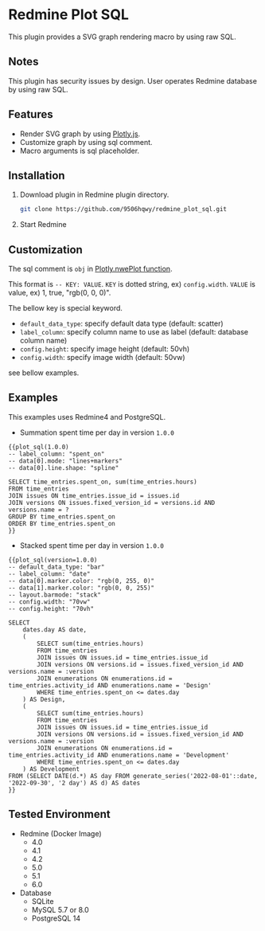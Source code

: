 # Redmine Plot SQL

This plugin provides a SVG graph rendering macro by using raw SQL.

## Notes

This plugin has security issues by design.
User operates Redmine database by using raw SQL.

## Features

- Render SVG graph by using [Plotly.js](https://plotly.com/javascript/).
- Customize graph by using sql comment.
- Macro arguments is sql placeholder.

## Installation

1. Download plugin in Redmine plugin directory.

   ```sh
   git clone https://github.com/9506hqwy/redmine_plot_sql.git
   ```

2. Start Redmine

## Customization

The sql comment is `obj` in [Plotly.nwePlot function](https://plotly.com/javascript/plotlyjs-function-reference/#plotlynewplot).

This format is `-- KEY: VALUE`.
`KEY` is dotted string, ex) `config.width`.
`VALUE` is value, ex) 1, true, "rgb(0, 0, 0)".

The bellow key is special keyword.

- `default_data_type`: specify default data type (default: scatter)
- `label_column`: specify column name to use as label (default: database column name)
- `config.height`: specify image height (default: 50vh)
- `config.width`: specify image width (default: 50vw)

see bellow examples.

## Examples

This examples uses Redmine4 and PostgreSQL.

- Summation spent time per day in version `1.0.0`

```
{{plot_sql(1.0.0)
-- label_column: "spent_on"
-- data[0].mode: "lines+markers"
-- data[0].line.shape: "spline"

SELECT time_entries.spent_on, sum(time_entries.hours)
FROM time_entries
JOIN issues ON time_entries.issue_id = issues.id
JOIN versions ON issues.fixed_version_id = versions.id AND versions.name = ?
GROUP BY time_entries.spent_on
ORDER BY time_entries.spent_on
}}
```

- Stacked spent time per day in version `1.0.0`

```
{{plot_sql(version=1.0.0)
-- default_data_type: "bar"
-- label_column: "date"
-- data[0].marker.color: "rgb(0, 255, 0)"
-- data[1].marker.color: "rgb(0, 0, 255)"
-- layout.barmode: "stack"
-- config.width: "70vw"
-- config.height: "70vh"

SELECT
    dates.day AS date,
    (
        SELECT sum(time_entries.hours)
        FROM time_entries
        JOIN issues ON issues.id = time_entries.issue_id
        JOIN versions ON versions.id = issues.fixed_version_id AND versions.name = :version
        JOIN enumerations ON enumerations.id = time_entries.activity_id AND enumerations.name = 'Design'
        WHERE time_entries.spent_on <= dates.day
    ) AS Design,
    (
        SELECT sum(time_entries.hours)
        FROM time_entries
        JOIN issues ON issues.id = time_entries.issue_id
        JOIN versions ON versions.id = issues.fixed_version_id AND versions.name = :version
        JOIN enumerations ON enumerations.id = time_entries.activity_id AND enumerations.name = 'Development'
        WHERE time_entries.spent_on <= dates.day
    ) AS Development
FROM (SELECT DATE(d.*) AS day FROM generate_series('2022-08-01'::date, '2022-09-30', '2 day') AS d) AS dates
}}
```

## Tested Environment

- Redmine (Docker Image)
  - 4.0
  - 4.1
  - 4.2
  - 5.0
  - 5.1
  - 6.0
- Database
  - SQLite
  - MySQL 5.7 or 8.0
  - PostgreSQL 14
